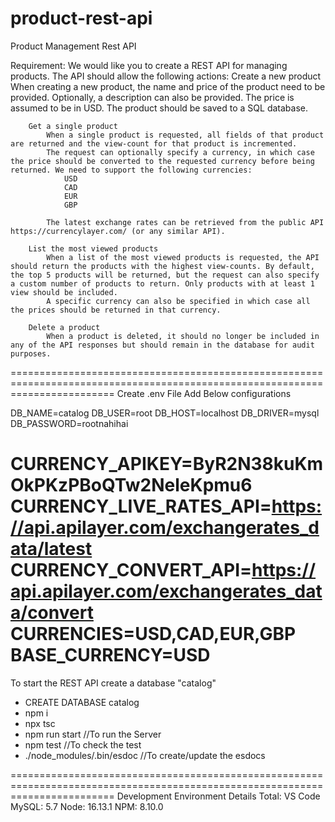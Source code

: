 # product-rest-api
Product Management Rest API

Requirement:
    We would like you to create a REST API for managing products. The API should allow the following actions:
        Create a new product
            When creating a new product, the name and price of the product need to be provided. Optionally, a description can also be provided. 
            The price is assumed to be in USD. The product should be saved to a SQL database.
        
        Get a single product
            When a single product is requested, all fields of that product are returned and the view-count for that product is incremented. 
            The request can optionally specify a currency, in which case the price should be converted to the requested currency before being returned. We need to support the following currencies:
                USD
                CAD
                EUR
                GBP
            
            The latest exchange rates can be retrieved from the public API https://currencylayer.com/ (or any similar API).
        
        List the most viewed products
            When a list of the most viewed products is requested, the API should return the products with the highest view-counts. By default, the top 5 products will be returned, but the request can also specify a custom number of products to return. Only products with at least 1 view should be included. 
            A specific currency can also be specified in which case all the prices should be returned in that currency.
        
        Delete a product
            When a product is deleted, it should no longer be included in any of the API responses but should remain in the database for audit purposes.
==============================================================================================================================
Create .env File 
Add Below configurations

DB_NAME=catalog
DB_USER=root
DB_HOST=localhost
DB_DRIVER=mysql
DB_PASSWORD=rootnahihai

CURRENCY_APIKEY=ByR2N38kuKmOkPKzPBoQTw2NeleKpmu6
CURRENCY_LIVE_RATES_API=https://api.apilayer.com/exchangerates_data/latest
CURRENCY_CONVERT_API=https://api.apilayer.com/exchangerates_data/convert
CURRENCIES=USD,CAD,EUR,GBP
BASE_CURRENCY=USD
==============================================================================================================================
To start the REST API
create a database "catalog"
- CREATE DATABASE catalog
- npm i
- npx tsc
- npm run start //To run the Server
- npm test //To check the test
- ./node_modules/.bin/esdoc //To create/update the esdocs

==============================================================================================================================
Development Environment Details
Total: VS Code
MySQL: 5.7
Node: 16.13.1
NPM: 8.10.0
